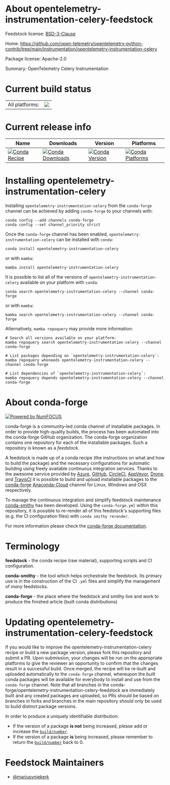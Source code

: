About opentelemetry-instrumentation-celery-feedstock
====================================================

Feedstock license: [BSD-3-Clause](https://github.com/conda-forge/opentelemetry-instrumentation-celery-feedstock/blob/main/LICENSE.txt)

Home: https://github.com/open-telemetry/opentelemetry-python-contrib/tree/main/instrumentation/opentelemetry-instrumentation-celery

Package license: Apache-2.0

Summary: OpenTelemetry Celery Instrumentation

Current build status
====================


<table><tr><td>All platforms:</td>
    <td>
      <a href="https://dev.azure.com/conda-forge/feedstock-builds/_build/latest?definitionId=13857&branchName=main">
        <img src="https://dev.azure.com/conda-forge/feedstock-builds/_apis/build/status/opentelemetry-instrumentation-celery-feedstock?branchName=main">
      </a>
    </td>
  </tr>
</table>

Current release info
====================

| Name | Downloads | Version | Platforms |
| --- | --- | --- | --- |
| [![Conda Recipe](https://img.shields.io/badge/recipe-opentelemetry--instrumentation--celery-green.svg)](https://anaconda.org/conda-forge/opentelemetry-instrumentation-celery) | [![Conda Downloads](https://img.shields.io/conda/dn/conda-forge/opentelemetry-instrumentation-celery.svg)](https://anaconda.org/conda-forge/opentelemetry-instrumentation-celery) | [![Conda Version](https://img.shields.io/conda/vn/conda-forge/opentelemetry-instrumentation-celery.svg)](https://anaconda.org/conda-forge/opentelemetry-instrumentation-celery) | [![Conda Platforms](https://img.shields.io/conda/pn/conda-forge/opentelemetry-instrumentation-celery.svg)](https://anaconda.org/conda-forge/opentelemetry-instrumentation-celery) |

Installing opentelemetry-instrumentation-celery
===============================================

Installing `opentelemetry-instrumentation-celery` from the `conda-forge` channel can be achieved by adding `conda-forge` to your channels with:

```
conda config --add channels conda-forge
conda config --set channel_priority strict
```

Once the `conda-forge` channel has been enabled, `opentelemetry-instrumentation-celery` can be installed with `conda`:

```
conda install opentelemetry-instrumentation-celery
```

or with `mamba`:

```
mamba install opentelemetry-instrumentation-celery
```

It is possible to list all of the versions of `opentelemetry-instrumentation-celery` available on your platform with `conda`:

```
conda search opentelemetry-instrumentation-celery --channel conda-forge
```

or with `mamba`:

```
mamba search opentelemetry-instrumentation-celery --channel conda-forge
```

Alternatively, `mamba repoquery` may provide more information:

```
# Search all versions available on your platform:
mamba repoquery search opentelemetry-instrumentation-celery --channel conda-forge

# List packages depending on `opentelemetry-instrumentation-celery`:
mamba repoquery whoneeds opentelemetry-instrumentation-celery --channel conda-forge

# List dependencies of `opentelemetry-instrumentation-celery`:
mamba repoquery depends opentelemetry-instrumentation-celery --channel conda-forge
```


About conda-forge
=================

[![Powered by
NumFOCUS](https://img.shields.io/badge/powered%20by-NumFOCUS-orange.svg?style=flat&colorA=E1523D&colorB=007D8A)](https://numfocus.org)

conda-forge is a community-led conda channel of installable packages.
In order to provide high-quality builds, the process has been automated into the
conda-forge GitHub organization. The conda-forge organization contains one repository
for each of the installable packages. Such a repository is known as a *feedstock*.

A feedstock is made up of a conda recipe (the instructions on what and how to build
the package) and the necessary configurations for automatic building using freely
available continuous integration services. Thanks to the awesome service provided by
[Azure](https://azure.microsoft.com/en-us/services/devops/), [GitHub](https://github.com/),
[CircleCI](https://circleci.com/), [AppVeyor](https://www.appveyor.com/),
[Drone](https://cloud.drone.io/welcome), and [TravisCI](https://travis-ci.com/)
it is possible to build and upload installable packages to the
[conda-forge](https://anaconda.org/conda-forge) [Anaconda-Cloud](https://anaconda.org/)
channel for Linux, Windows and OSX respectively.

To manage the continuous integration and simplify feedstock maintenance
[conda-smithy](https://github.com/conda-forge/conda-smithy) has been developed.
Using the ``conda-forge.yml`` within this repository, it is possible to re-render all of
this feedstock's supporting files (e.g. the CI configuration files) with ``conda smithy rerender``.

For more information please check the [conda-forge documentation](https://conda-forge.org/docs/).

Terminology
===========

**feedstock** - the conda recipe (raw material), supporting scripts and CI configuration.

**conda-smithy** - the tool which helps orchestrate the feedstock.
                   Its primary use is in the construction of the CI ``.yml`` files
                   and simplify the management of *many* feedstocks.

**conda-forge** - the place where the feedstock and smithy live and work to
                  produce the finished article (built conda distributions)


Updating opentelemetry-instrumentation-celery-feedstock
=======================================================

If you would like to improve the opentelemetry-instrumentation-celery recipe or build a new
package version, please fork this repository and submit a PR. Upon submission,
your changes will be run on the appropriate platforms to give the reviewer an
opportunity to confirm that the changes result in a successful build. Once
merged, the recipe will be re-built and uploaded automatically to the
`conda-forge` channel, whereupon the built conda packages will be available for
everybody to install and use from the `conda-forge` channel.
Note that all branches in the conda-forge/opentelemetry-instrumentation-celery-feedstock are
immediately built and any created packages are uploaded, so PRs should be based
on branches in forks and branches in the main repository should only be used to
build distinct package versions.

In order to produce a uniquely identifiable distribution:
 * If the version of a package **is not** being increased, please add or increase
   the [``build/number``](https://docs.conda.io/projects/conda-build/en/latest/resources/define-metadata.html#build-number-and-string).
 * If the version of a package **is** being increased, please remember to return
   the [``build/number``](https://docs.conda.io/projects/conda-build/en/latest/resources/define-metadata.html#build-number-and-string)
   back to 0.

Feedstock Maintainers
=====================

* [@mariusvniekerk](https://github.com/mariusvniekerk/)

